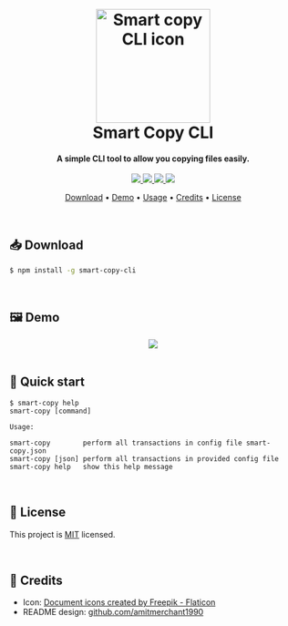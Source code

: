 <h1 align="center">
    <br>
    <a href="http://www.amitmerchant.com/electron-markdownify">
        <img src="https://i.imgur.com/XDXPiDw.png" alt="Smart copy CLI icon" width="200">
    </a>
    <br>
    Smart Copy CLI
    <br>
</h1>

<h4 align="center">A simple CLI tool to allow you copying files easily.</h4>

<p align="center">
    <a href="https://nodejs.dev">
        <img src="https://img.shields.io/badge/Node.JS-68A063?style=for-the-badge&logo=node.js&logoColor=white">
    </a>
    <a href="https://www.typescriptlang.org">
        <img src="https://img.shields.io/badge/TypeScript-007acc?style=for-the-badge&logo=typescript&logoColor=white">
    </a>
    <a href="https://www.typescriptlang.org">
        <img src="https://img.shields.io/badge/NPM-ff0000?style=for-the-badge&logo=npm&logoColor=white">
    </a>
    <a href="https://paypal.me/aiixu">
        <img src="https://img.shields.io/badge/Donate-00457C?style=for-the-badge&logo=paypal&logoColor=white">
    </a>
</p>

<p align="center">
    <a href="#📥-download">Download</a> •
    <a href="#🖼️-demo">Demo</a> •
    <a href="#🏃-usage">Usage</a> •
    <a href="#👑-credits">Credits</a> •
    <a href="#📝-license">License</a>
</p>

<br>

## 📥 Download

```sh
$ npm install -g smart-copy-cli
```

<br>

## 🖼️ Demo

<div align="center">
    <img src="https://i.imgur.com/zXDXs41.gif">
</div>

<br>

## 🏃 Quick start

```console
$ smart-copy help
smart-copy [command]

Usage:

smart-copy        perform all transactions in config file smart-copy.json
smart-copy [json] perform all transactions in provided config file
smart-copy help   show this help message
```

<br>

## 📝 License

This project is <a href="https://opensource.org/licenses/MIT">MIT</a> licensed.

<br>

## 👑 Credits

- Icon: <a href="https://www.flaticon.com/free-icons/document" title="document icons">Document icons created by Freepik - Flaticon</a>
- README design: <a href="https://github.com/amitmerchant1990/electron-markdownify/blob/master/README.md">github.com/amitmerchant1990</a>